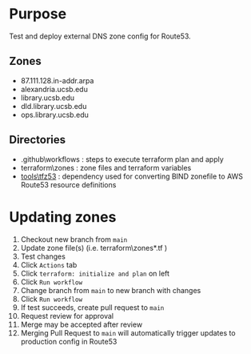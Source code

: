# Purpose
Test and deploy external DNS zone config for Route53.

## Zones
- 87.111.128.in-addr.arpa
- alexandria.ucsb.edu
- library.ucsb.edu
- dld.library.ucsb.edu
- ops.library.ucsb.edu

## Directories
- .github\workflows : steps to execute terraform plan and apply 
- terraform\zones   : zone files and terraform variables
- [tools\tfz53]() : dependency used for converting BIND zonefile to AWS Route53 resource definitions

# Updating zones
1. Checkout new branch from `main`
2. Update zone file(s) (i.e. terraform\zones\*.tf )
3. Test changes
  1. Click `Actions` tab
  2. Click `terraform: initialize and plan` on left
  3. Click `Run workflow`
  4. Change branch from `main` to new branch with changes
  5. Click `Run workflow`
4. If test succeeds, create pull request to `main`
5. Request review for approval
6. Merge may be accepted after review
7. Merging Pull Request to `main` will automatically trigger updates to production config in Route53